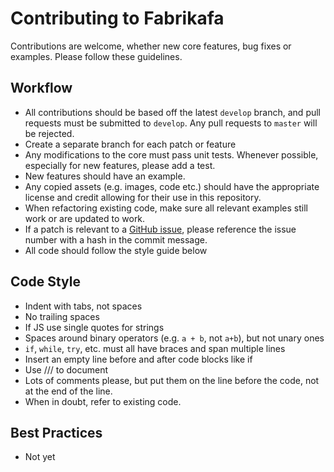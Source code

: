 # Contributing to Fabrikafa #

Contributions are welcome, whether new core features, bug fixes or examples. Please follow these guidelines.

## Workflow ##
* All contributions should be based off the latest `develop` branch, and pull requests must be submitted to `develop`. Any pull requests to `master` will be rejected.
* Create a separate branch for each patch or feature
* Any modifications to the core must pass unit tests. Whenever possible, especially for new features, please add a test.
* New features should have an example.
* Any copied assets (e.g. images, code etc.) should have the appropriate license and credit allowing for their use in this repository.
* When refactoring existing code, make sure all relevant examples still work or are updated to work.
* If a patch is relevant to a [GitHub issue](https://github.com/okutbay/fabrikafa/issues?state=open), please reference the issue number with a hash in the commit message.
* All code should follow the style guide below

## Code Style ##
* Indent with tabs, not spaces
* No trailing spaces
* If JS use single quotes for strings
* Spaces around binary operators (e.g. `a + b`, not `a+b`), but not unary ones
* `if`, `while`, `try`, etc. must all have braces and span multiple lines 
* Insert an empty line before and after code blocks like if
* Use /// to document
* Lots of comments please, but put them on the line before the code, not at the end of the line.
* When in doubt, refer to existing code.

## Best Practices ##
* Not yet